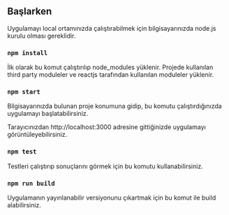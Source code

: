 ## Başlarken

Uygulamayı local ortamınızda çalıştırabilmek için bilgisayarınızda node.js kurulu olması gereklidir.

### `npm install`

İlk olarak bu komut çalıştırılıp node_modules yüklenir. Projede kullanılan third party moduleler ve reactjs tarafından kullanılan moduleler yüklenir.

### `npm start`

Bilgisayarınızda bulunan proje konumuna gidip, bu komutu çalıştırdığınızda uygulamayı başlatabilirsiniz.

Tarayıcınızdan http://localhost:3000 adresine gittiğinizde uygulamayı görüntüleyebilirsiniz.

### `npm test`

Testleri çalıştırıp sonuçlarını görmek için bu komutu kullanabilirsiniz.

### `npm run build`

Uygulamanın yayınlanabilir versiyonunu çıkartmak için bu komut ile build alabilirsiniz.